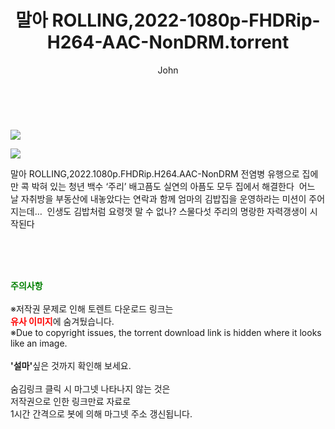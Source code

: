 ﻿---
layout: post
title:  "    말아 ROLLING,2022-1080p-FHDRip-H264-AAC-NonDRM.torrent"
author: John
categories: [ 영화 ]
tags: [  ]
image: https://torrentrj56.com/uploadfile/full/80407b8057d4b0f9e924a40ba178424eb8b12895.jpg"/></p><p><img src="https://torrentrj56.com/uploadfile/full/b812dd2f2b8377ae394460e5da4d5bdaf59256ef.jpg 
description: "    말아 ROLLING,2022-1080p-FHDRip-H264-AAC-NonDRM torrent 정보 공유"
toc: true
toc_sticky: true
---

<br>
<p><img src="https://torrentrj56.com/uploadfile/full/80407b8057d4b0f9e924a40ba178424eb8b12895.jpg"/></p><p><img src="https://torrentrj56.com/uploadfile/full/b812dd2f2b8377ae394460e5da4d5bdaf59256ef.jpg"/></p>
 말아 ROLLING,2022.1080p.FHDRip.H264.AAC-NonDRM 전염병 유행으로 집에만 콕 박혀 있는 청년 백수 ‘주리’ 배고픔도 실연의 아픔도 모두 집에서 해결한다  어느 날 자취방을 부동산에 내놓았다는 연락과 함께 엄마의 김밥집을 운영하라는 미션이 주어지는데…  인생도 김밥처럼 요령껏 말 수 없나? 스물다섯 주리의 명랑한 자력갱생이 시작된다 
    
<br><br><br>
<p data-ke-size="size16"><b><span style="color: green;">주의사항</span></b><br /><br />※저작권 문제로 인해 토렌트 다운로드 링크는<br /><b><span style="color: red;">유사 이미지</span></b>에 숨겨뒀습니다.<br />※Due to copyright issues, the torrent download link is hidden where it looks like an image.<br /><br /><b>'설마'</b>싶은 것까지 확인해 보세요.<br /><br />숨김링크 클릭 시 마그넷 나타나지 않는 것은<br />저작권으로 인한 링크만료 자료로<br />1시간 간격으로 봇에 의해 마그넷 주소 갱신됩니다.</p>
